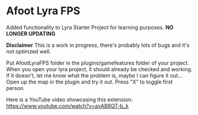 # Afoot Lyra FPS
 Added functionality to Lyra Starter Project for learning purposes. **NO LONGER UPDATING**

**Disclaimer** This is a work in progress, there's probably lots of bugs and it's not optimzed well. 

Put AfootLyraFPS folder in the plugins/gamefeatures folder of your project. When you open your lyra project, it should already be checked and working. 
If it doesn't, let me know what the problem is, maybe I can figure it out... 
Open up the map in the plugin and try it out. Press "X" to toggle first person.

Here is a YouTube video showcasing this extension: https://www.youtube.com/watch?v=axAB8QT-b_k
